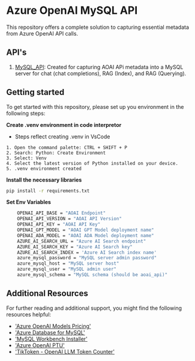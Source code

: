 # Azure OpenAI MySQL API

This repository offers a complete solution to capturing essential metadata from Azure OpenAI API calls. 

## API's 
1. [MySQL_API](api/MySQL_API/readme.md): Created for capturing AOAI APi metadata into a MySQL server for chat (chat completions), RAG (Index), and RAG (Querying). 

## Getting started
To get started with this repository, please set up you environment in the following steps:

**Create .venv environment in code interpretor**
- Steps reflect creating .venv in VsCode
```
1. Open the command palette: CTRL + SHIFT + P
2. Search: Python: Create Environment
3. Select: Venv
4. Select the latest version of Python installed on your device.
5. .venv environment created
```

**Install the necessary libraries**
```sh
pip install -r requirements.txt  
```

**Set Env Variables**
```sh  
    OPENAI_API_BASE = "AOAI Endpoint"  
    OPENAI_API_VERSION = "AOAI API Version"  
    OPENAI_API_KEY = "AOAI API Key"  
    OPENAI_GPT_MODEL = "AOAI GPT Model deployment name" 
    OPENAI_ADA_MODEL = "AOAI ADA Model deployment name" 
    AZURE_AI_SEARCH_URL = "Azure AI Search endpoint"
    AZURE_AI_SEARCH_KEY = "Azure AI Search key"
    AZURE_AI_SEARCH_INDEX = 'Azure AI Search index name'
    azure_mysql_password = "MySQL server admin password"  
    azure_mysql_host = "MySQL server host"  
    azure_mysql_user = "MySQL admin user"  
    azure_mysql_schema = "MySQL schema (should be aoai_api)"  
```  

## Additional Resources  
  
For further reading and additional support, you might find the following resources helpful:  
  
- ['Azure OpenAI Models Pricing'](https://azure.microsoft.com/en-us/pricing/details/cognitive-services/openai-service/)  
- ['Azure Database for MySQL'](https://learn.microsoft.com/en-us/azure/mysql/)  
- ['MySQL Workbench Installer'](https://dev.mysql.com/downloads/workbench/)  
- ['Azure OpenAI PTU'](https://learn.microsoft.com/en-us/azure/ai-services/openai/how-to/provisioned-throughput-onboarding)  
- ['TikToken - OpenAI LLM Token Counter'](https://github.com/openai/tiktoken)
  